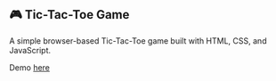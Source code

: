 ## 🎮 Tic-Tac-Toe Game

A simple browser-based Tic-Tac-Toe game built with HTML, CSS, and JavaScript.

Demo [here](https://mariuscyber.github.io/Tic-Tac-Toe/)
